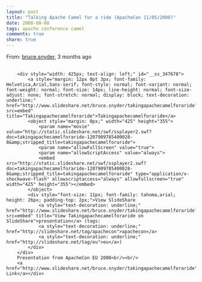 ```yaml
---
layout: post
title: "Talking Apache Camel for a ride (ApacheCon 11/05/2008)"
date: 2008-08-08
tags: apache conference camel
comments: true
share: true
---
```


<div class='post'>
    <div><span style="font-size:14;"></span>From:
        <a href="http://www.slideshare.net/bruce.snyder/">bruce.snyder</a>, 3 months ago<br/><br/>

        <div style="width: 425px; text-align: left;" id="__ss_347678">
            <a style="margin: 12px 0pt 3px; font-family: Helvetica,Arial,Sans-serif; font-style: normal; font-variant: normal; font-weight: normal; font-size: 14px; line-height: normal; font-size-adjust: none; font-stretch: normal; display: block; text-decoration: underline;" href="http://www.slideshare.net/bruce.snyder/takingapachecamelforaride?src=embed" title="Takingapachecamelforaride">Takingapachecamelforaride</a>
            <object style="margin: 0px;" width="425" height="355">
                <param name="movie" value="http://static.slideshare.net/swf/ssplayer2.swf?doc=takingapachecamelforaride-1207909785400028-8&amp;stripped_title=takingapachecamelforaride">
                <param name="allowFullScreen" value="true">
                <param name="allowScriptAccess" value="always">
                <embed src="http://static.slideshare.net/swf/ssplayer2.swf?doc=takingapachecamelforaride-1207909785400028-8&amp;stripped_title=takingapachecamelforaride" type="application/x-shockwave-flash" allowscriptaccess="always" allowfullscreen="true" width="425" height="355"></embed>
            </object>
            <div style="font-size: 11px; font-family: tahoma,arial; height: 26px; padding-top: 2px;">View SlideShare
                <a style="text-decoration: underline;" href="http://www.slideshare.net/bruce.snyder/takingapachecamelforaride?src=embed" title="View Takingapachecamelforaride on SlideShare">presentation</a> (tags:
                <a style="text-decoration: underline;" href="http://slideshare.net/tag/apachecon">apachecon</a>
                <a style="text-decoration: underline;" href="http://slideshare.net/tag/eu">eu</a>)
            </div>
        </div>
        Presentation from ApacheCon EU 2008<br/><br/>
        <a href="http://www.slideshare.net/bruce.snyder/takingapachecamelforaride">SlideShare Link</a></div>
</div>
